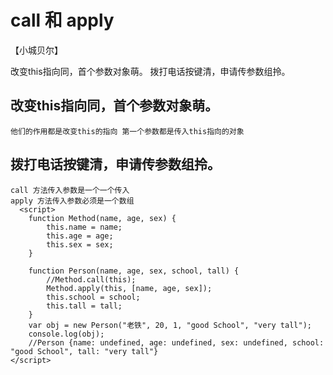 # call 和 apply
【小城贝尔】

改变this指向同，首个参数对象萌。
拨打电话按键清，申请传参数组拎。

## 改变this指向同，首个参数对象萌。
    他们的作用都是改变this的指向 第一个参数都是传入this指向的对象
## 拨打电话按键清，申请传参数组拎。
    call 方法传入参数是一个一个传入
    apply 方法传入参数必须是一个数组
      <script>
        function Method(name, age, sex) {
            this.name = name;
            this.age = age;
            this.sex = sex;
        }

        function Person(name, age, sex, school, tall) {
            //Method.call(this);
            Method.apply(this, [name, age, sex]);
            this.school = school;
            this.tall = tall;
        }
        var obj = new Person("老铁", 20, 1, "good School", "very tall");
        console.log(obj);
        //Person {name: undefined, age: undefined, sex: undefined, school: "good School", tall: "very tall"}
    </script>